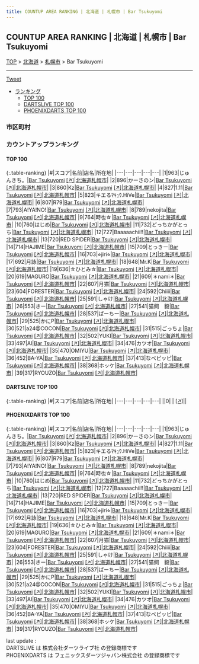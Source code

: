 ```yaml
---
title: COUNTUP AREA RANKING | 北海道 | 札幌市 | Bar Tsukuyomi
---
```

## COUNTUP AREA RANKING | 北海道 | 札幌市 | Bar Tsukuyomi

[TOP](/darts/rank/) > [北海道](/darts/rank/北海道/) > [札幌市](/darts/rank/北海道/札幌市/) > Bar Tsukuyomi

___

<a href="https://twitter.com/share?ref_src=twsrc%5Etfw" data-text="COUNTUP AREA RANKING | 北海道札幌市Bar Tsukuyomi" class="twitter-share-button" data-hashtags="DARTSLIVE,PHOENIXDARTS,darts,ダーツ" data-show-count="false">Tweet</a>

* [ランキング](#カウントアップランキング)
    * [TOP 100](#top-100)
    * [DARTSLIVE TOP 100](#dartslive-top-100)
    * [PHOENIXDARTS TOP 100](#phoenixdarts-top-100)

### 市区町村

<ul>

</ul>

### カウントアップランキング

#### TOP 100



{:.table-ranking}
|#|スコア|名前|店名|所在地|
|---|---|---|---|---|
|1|963|<span class="rank-name-pd">じゅんきち。</span>|<a href="/darts/rank/shops/92880.html">Bar Tsukuyomi</a> <a href="https://vs.phoenixdarts.com/jp/shop/shopDetailInfo/s_92880?s_seq=92880">[↗]</a>|<a href="/darts/rank/北海道/札幌市">北海道札幌市</a>|
|2|896|<span class="rank-name-pd">かーさのン</span>|<a href="/darts/rank/shops/92880.html">Bar Tsukuyomi</a> <a href="https://vs.phoenixdarts.com/jp/shop/shopDetailInfo/s_92880?s_seq=92880">[↗]</a>|<a href="/darts/rank/北海道/札幌市">北海道札幌市</a>|
|3|860|<span class="rank-name-pd">Kz</span>|<a href="/darts/rank/shops/92880.html">Bar Tsukuyomi</a> <a href="https://vs.phoenixdarts.com/jp/shop/shopDetailInfo/s_92880?s_seq=92880">[↗]</a>|<a href="/darts/rank/北海道/札幌市">北海道札幌市</a>|
|4|827|<span class="rank-name-pd">1.11</span>|<a href="/darts/rank/shops/92880.html">Bar Tsukuyomi</a> <a href="https://vs.phoenixdarts.com/jp/shop/shopDetailInfo/s_92880?s_seq=92880">[↗]</a>|<a href="/darts/rank/北海道/札幌市">北海道札幌市</a>|
|5|823|<span class="rank-name-pd">キエるﾏｷｭｳ.HiVe</span>|<a href="/darts/rank/shops/92880.html">Bar Tsukuyomi</a> <a href="https://vs.phoenixdarts.com/jp/shop/shopDetailInfo/s_92880?s_seq=92880">[↗]</a>|<a href="/darts/rank/北海道/札幌市">北海道札幌市</a>|
|6|807|<span class="rank-name-pd">R79</span>|<a href="/darts/rank/shops/92880.html">Bar Tsukuyomi</a> <a href="https://vs.phoenixdarts.com/jp/shop/shopDetailInfo/s_92880?s_seq=92880">[↗]</a>|<a href="/darts/rank/北海道/札幌市">北海道札幌市</a>|
|7|793|<span class="rank-name-pd">A!YA!NO!</span>|<a href="/darts/rank/shops/92880.html">Bar Tsukuyomi</a> <a href="https://vs.phoenixdarts.com/jp/shop/shopDetailInfo/s_92880?s_seq=92880">[↗]</a>|<a href="/darts/rank/北海道/札幌市">北海道札幌市</a>|
|8|789|<span class="rank-name-pd">nekojita</span>|<a href="/darts/rank/shops/92880.html">Bar Tsukuyomi</a> <a href="https://vs.phoenixdarts.com/jp/shop/shopDetailInfo/s_92880?s_seq=92880">[↗]</a>|<a href="/darts/rank/北海道/札幌市">北海道札幌市</a>|
|9|764|<span class="rank-name-pd">時也☆</span>|<a href="/darts/rank/shops/92880.html">Bar Tsukuyomi</a> <a href="https://vs.phoenixdarts.com/jp/shop/shopDetailInfo/s_92880?s_seq=92880">[↗]</a>|<a href="/darts/rank/北海道/札幌市">北海道札幌市</a>|
|10|760|<span class="rank-name-pd">はじめ</span>|<a href="/darts/rank/shops/92880.html">Bar Tsukuyomi</a> <a href="https://vs.phoenixdarts.com/jp/shop/shopDetailInfo/s_92880?s_seq=92880">[↗]</a>|<a href="/darts/rank/北海道/札幌市">北海道札幌市</a>|
|11|732|<span class="rank-name-pd">どっちかがとっち</span>|<a href="/darts/rank/shops/92880.html">Bar Tsukuyomi</a> <a href="https://vs.phoenixdarts.com/jp/shop/shopDetailInfo/s_92880?s_seq=92880">[↗]</a>|<a href="/darts/rank/北海道/札幌市">北海道札幌市</a>|
|12|727|<span class="rank-name-pd">Baaaaachii!!</span>|<a href="/darts/rank/shops/92880.html">Bar Tsukuyomi</a> <a href="https://vs.phoenixdarts.com/jp/shop/shopDetailInfo/s_92880?s_seq=92880">[↗]</a>|<a href="/darts/rank/北海道/札幌市">北海道札幌市</a>|
|13|720|<span class="rank-name-pd">RED SPIDER</span>|<a href="/darts/rank/shops/92880.html">Bar Tsukuyomi</a> <a href="https://vs.phoenixdarts.com/jp/shop/shopDetailInfo/s_92880?s_seq=92880">[↗]</a>|<a href="/darts/rank/北海道/札幌市">北海道札幌市</a>|
|14|714|<span class="rank-name-pd">HAJIME</span>|<a href="/darts/rank/shops/92880.html">Bar Tsukuyomi</a> <a href="https://vs.phoenixdarts.com/jp/shop/shopDetailInfo/s_92880?s_seq=92880">[↗]</a>|<a href="/darts/rank/北海道/札幌市">北海道札幌市</a>|
|15|709|<span class="rank-name-pd">とっきー</span>|<a href="/darts/rank/shops/92880.html">Bar Tsukuyomi</a> <a href="https://vs.phoenixdarts.com/jp/shop/shopDetailInfo/s_92880?s_seq=92880">[↗]</a>|<a href="/darts/rank/北海道/札幌市">北海道札幌市</a>|
|16|703|<span class="rank-name-pd">⭐︎jiri⭐︎</span>|<a href="/darts/rank/shops/92880.html">Bar Tsukuyomi</a> <a href="https://vs.phoenixdarts.com/jp/shop/shopDetailInfo/s_92880?s_seq=92880">[↗]</a>|<a href="/darts/rank/北海道/札幌市">北海道札幌市</a>|
|17|692|<span class="rank-name-pd">月詠</span>|<a href="/darts/rank/shops/92880.html">Bar Tsukuyomi</a> <a href="https://vs.phoenixdarts.com/jp/shop/shopDetailInfo/s_92880?s_seq=92880">[↗]</a>|<a href="/darts/rank/北海道/札幌市">北海道札幌市</a>|
|18|648|<span class="rank-name-pd">Mr.K</span>|<a href="/darts/rank/shops/92880.html">Bar Tsukuyomi</a> <a href="https://vs.phoenixdarts.com/jp/shop/shopDetailInfo/s_92880?s_seq=92880">[↗]</a>|<a href="/darts/rank/北海道/札幌市">北海道札幌市</a>|
|19|636|<span class="rank-name-pd">☆ひとみ☆</span>|<a href="/darts/rank/shops/92880.html">Bar Tsukuyomi</a> <a href="https://vs.phoenixdarts.com/jp/shop/shopDetailInfo/s_92880?s_seq=92880">[↗]</a>|<a href="/darts/rank/北海道/札幌市">北海道札幌市</a>|
|20|619|<span class="rank-name-pd">MAGURO</span>|<a href="/darts/rank/shops/92880.html">Bar Tsukuyomi</a> <a href="https://vs.phoenixdarts.com/jp/shop/shopDetailInfo/s_92880?s_seq=92880">[↗]</a>|<a href="/darts/rank/北海道/札幌市">北海道札幌市</a>|
|21|609|<span class="rank-name-pd">＊nami＊</span>|<a href="/darts/rank/shops/92880.html">Bar Tsukuyomi</a> <a href="https://vs.phoenixdarts.com/jp/shop/shopDetailInfo/s_92880?s_seq=92880">[↗]</a>|<a href="/darts/rank/北海道/札幌市">北海道札幌市</a>|
|22|607|<span class="rank-name-pd">月猫</span>|<a href="/darts/rank/shops/92880.html">Bar Tsukuyomi</a> <a href="https://vs.phoenixdarts.com/jp/shop/shopDetailInfo/s_92880?s_seq=92880">[↗]</a>|<a href="/darts/rank/北海道/札幌市">北海道札幌市</a>|
|23|604|<span class="rank-name-pd">FORESTER</span>|<a href="/darts/rank/shops/92880.html">Bar Tsukuyomi</a> <a href="https://vs.phoenixdarts.com/jp/shop/shopDetailInfo/s_92880?s_seq=92880">[↗]</a>|<a href="/darts/rank/北海道/札幌市">北海道札幌市</a>|
|24|592|<span class="rank-name-pd">Chiiii</span>|<a href="/darts/rank/shops/92880.html">Bar Tsukuyomi</a> <a href="https://vs.phoenixdarts.com/jp/shop/shopDetailInfo/s_92880?s_seq=92880">[↗]</a>|<a href="/darts/rank/北海道/札幌市">北海道札幌市</a>|
|25|591|<span class="rank-name-pd">しゃけ</span>|<a href="/darts/rank/shops/92880.html">Bar Tsukuyomi</a> <a href="https://vs.phoenixdarts.com/jp/shop/shopDetailInfo/s_92880?s_seq=92880">[↗]</a>|<a href="/darts/rank/北海道/札幌市">北海道札幌市</a>|
|26|553|<span class="rank-name-pd">きー</span>|<a href="/darts/rank/shops/92880.html">Bar Tsukuyomi</a> <a href="https://vs.phoenixdarts.com/jp/shop/shopDetailInfo/s_92880?s_seq=92880">[↗]</a>|<a href="/darts/rank/北海道/札幌市">北海道札幌市</a>|
|27|541|<span class="rank-name-pd">猫飼　毅</span>|<a href="/darts/rank/shops/92880.html">Bar Tsukuyomi</a> <a href="https://vs.phoenixdarts.com/jp/shop/shopDetailInfo/s_92880?s_seq=92880">[↗]</a>|<a href="/darts/rank/北海道/札幌市">北海道札幌市</a>|
|28|537|<span class="rank-name-pd">ばーちー</span>|<a href="/darts/rank/shops/92880.html">Bar Tsukuyomi</a> <a href="https://vs.phoenixdarts.com/jp/shop/shopDetailInfo/s_92880?s_seq=92880">[↗]</a>|<a href="/darts/rank/北海道/札幌市">北海道札幌市</a>|
|29|525|<span class="rank-name-pd">かにP</span>|<a href="/darts/rank/shops/92880.html">Bar Tsukuyomi</a> <a href="https://vs.phoenixdarts.com/jp/shop/shopDetailInfo/s_92880?s_seq=92880">[↗]</a>|<a href="/darts/rank/北海道/札幌市">北海道札幌市</a>|
|30|521|<span class="rank-name-pd">a24@COCON</span>|<a href="/darts/rank/shops/92880.html">Bar Tsukuyomi</a> <a href="https://vs.phoenixdarts.com/jp/shop/shopDetailInfo/s_92880?s_seq=92880">[↗]</a>|<a href="/darts/rank/北海道/札幌市">北海道札幌市</a>|
|31|515|<span class="rank-name-pd">ごっちょ</span>|<a href="/darts/rank/shops/92880.html">Bar Tsukuyomi</a> <a href="https://vs.phoenixdarts.com/jp/shop/shopDetailInfo/s_92880?s_seq=92880">[↗]</a>|<a href="/darts/rank/北海道/札幌市">北海道札幌市</a>|
|32|502|<span class="rank-name-pd">YUKI</span>|<a href="/darts/rank/shops/92880.html">Bar Tsukuyomi</a> <a href="https://vs.phoenixdarts.com/jp/shop/shopDetailInfo/s_92880?s_seq=92880">[↗]</a>|<a href="/darts/rank/北海道/札幌市">北海道札幌市</a>|
|33|497|<span class="rank-name-pd">AI</span>|<a href="/darts/rank/shops/92880.html">Bar Tsukuyomi</a> <a href="https://vs.phoenixdarts.com/jp/shop/shopDetailInfo/s_92880?s_seq=92880">[↗]</a>|<a href="/darts/rank/北海道/札幌市">北海道札幌市</a>|
|34|476|<span class="rank-name-pd">カツオ</span>|<a href="/darts/rank/shops/92880.html">Bar Tsukuyomi</a> <a href="https://vs.phoenixdarts.com/jp/shop/shopDetailInfo/s_92880?s_seq=92880">[↗]</a>|<a href="/darts/rank/北海道/札幌市">北海道札幌市</a>|
|35|470|<span class="rank-name-pd">OMIYU</span>|<a href="/darts/rank/shops/92880.html">Bar Tsukuyomi</a> <a href="https://vs.phoenixdarts.com/jp/shop/shopDetailInfo/s_92880?s_seq=92880">[↗]</a>|<a href="/darts/rank/北海道/札幌市">北海道札幌市</a>|
|36|452|<span class="rank-name-pd">BA-YA</span>|<a href="/darts/rank/shops/92880.html">Bar Tsukuyomi</a> <a href="https://vs.phoenixdarts.com/jp/shop/shopDetailInfo/s_92880?s_seq=92880">[↗]</a>|<a href="/darts/rank/北海道/札幌市">北海道札幌市</a>|
|37|413|<span class="rank-name-pd">なべピッピ</span>|<a href="/darts/rank/shops/92880.html">Bar Tsukuyomi</a> <a href="https://vs.phoenixdarts.com/jp/shop/shopDetailInfo/s_92880?s_seq=92880">[↗]</a>|<a href="/darts/rank/北海道/札幌市">北海道札幌市</a>|
|38|368|<span class="rank-name-pd">ホッケ</span>|<a href="/darts/rank/shops/92880.html">Bar Tsukuyomi</a> <a href="https://vs.phoenixdarts.com/jp/shop/shopDetailInfo/s_92880?s_seq=92880">[↗]</a>|<a href="/darts/rank/北海道/札幌市">北海道札幌市</a>|
|39|317|<span class="rank-name-pd">RYOUZO</span>|<a href="/darts/rank/shops/92880.html">Bar Tsukuyomi</a> <a href="https://vs.phoenixdarts.com/jp/shop/shopDetailInfo/s_92880?s_seq=92880">[↗]</a>|<a href="/darts/rank/北海道/札幌市">北海道札幌市</a>|


#### DARTSLIVE TOP 100



{:.table-ranking}
|#|スコア|名前|店名|所在地|
|---|---|---|---|---|
||0|<span class="rank-name-dl"> </span>|<a href="/darts/rank/shops/.html"></a> <a href="">[↗]</a>|<a href="/darts/rank//"></a>|


#### PHOENIXDARTS TOP 100



{:.table-ranking}
|#|スコア|名前|店名|所在地|
|---|---|---|---|---|
|1|963|<span class="rank-name-pd">じゅんきち。</span>|<a href="/darts/rank/shops/92880.html">Bar Tsukuyomi</a> <a href="https://vs.phoenixdarts.com/jp/shop/shopDetailInfo/s_92880?s_seq=92880">[↗]</a>|<a href="/darts/rank/北海道/札幌市">北海道札幌市</a>|
|2|896|<span class="rank-name-pd">かーさのン</span>|<a href="/darts/rank/shops/92880.html">Bar Tsukuyomi</a> <a href="https://vs.phoenixdarts.com/jp/shop/shopDetailInfo/s_92880?s_seq=92880">[↗]</a>|<a href="/darts/rank/北海道/札幌市">北海道札幌市</a>|
|3|860|<span class="rank-name-pd">Kz</span>|<a href="/darts/rank/shops/92880.html">Bar Tsukuyomi</a> <a href="https://vs.phoenixdarts.com/jp/shop/shopDetailInfo/s_92880?s_seq=92880">[↗]</a>|<a href="/darts/rank/北海道/札幌市">北海道札幌市</a>|
|4|827|<span class="rank-name-pd">1.11</span>|<a href="/darts/rank/shops/92880.html">Bar Tsukuyomi</a> <a href="https://vs.phoenixdarts.com/jp/shop/shopDetailInfo/s_92880?s_seq=92880">[↗]</a>|<a href="/darts/rank/北海道/札幌市">北海道札幌市</a>|
|5|823|<span class="rank-name-pd">キエるﾏｷｭｳ.HiVe</span>|<a href="/darts/rank/shops/92880.html">Bar Tsukuyomi</a> <a href="https://vs.phoenixdarts.com/jp/shop/shopDetailInfo/s_92880?s_seq=92880">[↗]</a>|<a href="/darts/rank/北海道/札幌市">北海道札幌市</a>|
|6|807|<span class="rank-name-pd">R79</span>|<a href="/darts/rank/shops/92880.html">Bar Tsukuyomi</a> <a href="https://vs.phoenixdarts.com/jp/shop/shopDetailInfo/s_92880?s_seq=92880">[↗]</a>|<a href="/darts/rank/北海道/札幌市">北海道札幌市</a>|
|7|793|<span class="rank-name-pd">A!YA!NO!</span>|<a href="/darts/rank/shops/92880.html">Bar Tsukuyomi</a> <a href="https://vs.phoenixdarts.com/jp/shop/shopDetailInfo/s_92880?s_seq=92880">[↗]</a>|<a href="/darts/rank/北海道/札幌市">北海道札幌市</a>|
|8|789|<span class="rank-name-pd">nekojita</span>|<a href="/darts/rank/shops/92880.html">Bar Tsukuyomi</a> <a href="https://vs.phoenixdarts.com/jp/shop/shopDetailInfo/s_92880?s_seq=92880">[↗]</a>|<a href="/darts/rank/北海道/札幌市">北海道札幌市</a>|
|9|764|<span class="rank-name-pd">時也☆</span>|<a href="/darts/rank/shops/92880.html">Bar Tsukuyomi</a> <a href="https://vs.phoenixdarts.com/jp/shop/shopDetailInfo/s_92880?s_seq=92880">[↗]</a>|<a href="/darts/rank/北海道/札幌市">北海道札幌市</a>|
|10|760|<span class="rank-name-pd">はじめ</span>|<a href="/darts/rank/shops/92880.html">Bar Tsukuyomi</a> <a href="https://vs.phoenixdarts.com/jp/shop/shopDetailInfo/s_92880?s_seq=92880">[↗]</a>|<a href="/darts/rank/北海道/札幌市">北海道札幌市</a>|
|11|732|<span class="rank-name-pd">どっちかがとっち</span>|<a href="/darts/rank/shops/92880.html">Bar Tsukuyomi</a> <a href="https://vs.phoenixdarts.com/jp/shop/shopDetailInfo/s_92880?s_seq=92880">[↗]</a>|<a href="/darts/rank/北海道/札幌市">北海道札幌市</a>|
|12|727|<span class="rank-name-pd">Baaaaachii!!</span>|<a href="/darts/rank/shops/92880.html">Bar Tsukuyomi</a> <a href="https://vs.phoenixdarts.com/jp/shop/shopDetailInfo/s_92880?s_seq=92880">[↗]</a>|<a href="/darts/rank/北海道/札幌市">北海道札幌市</a>|
|13|720|<span class="rank-name-pd">RED SPIDER</span>|<a href="/darts/rank/shops/92880.html">Bar Tsukuyomi</a> <a href="https://vs.phoenixdarts.com/jp/shop/shopDetailInfo/s_92880?s_seq=92880">[↗]</a>|<a href="/darts/rank/北海道/札幌市">北海道札幌市</a>|
|14|714|<span class="rank-name-pd">HAJIME</span>|<a href="/darts/rank/shops/92880.html">Bar Tsukuyomi</a> <a href="https://vs.phoenixdarts.com/jp/shop/shopDetailInfo/s_92880?s_seq=92880">[↗]</a>|<a href="/darts/rank/北海道/札幌市">北海道札幌市</a>|
|15|709|<span class="rank-name-pd">とっきー</span>|<a href="/darts/rank/shops/92880.html">Bar Tsukuyomi</a> <a href="https://vs.phoenixdarts.com/jp/shop/shopDetailInfo/s_92880?s_seq=92880">[↗]</a>|<a href="/darts/rank/北海道/札幌市">北海道札幌市</a>|
|16|703|<span class="rank-name-pd">⭐︎jiri⭐︎</span>|<a href="/darts/rank/shops/92880.html">Bar Tsukuyomi</a> <a href="https://vs.phoenixdarts.com/jp/shop/shopDetailInfo/s_92880?s_seq=92880">[↗]</a>|<a href="/darts/rank/北海道/札幌市">北海道札幌市</a>|
|17|692|<span class="rank-name-pd">月詠</span>|<a href="/darts/rank/shops/92880.html">Bar Tsukuyomi</a> <a href="https://vs.phoenixdarts.com/jp/shop/shopDetailInfo/s_92880?s_seq=92880">[↗]</a>|<a href="/darts/rank/北海道/札幌市">北海道札幌市</a>|
|18|648|<span class="rank-name-pd">Mr.K</span>|<a href="/darts/rank/shops/92880.html">Bar Tsukuyomi</a> <a href="https://vs.phoenixdarts.com/jp/shop/shopDetailInfo/s_92880?s_seq=92880">[↗]</a>|<a href="/darts/rank/北海道/札幌市">北海道札幌市</a>|
|19|636|<span class="rank-name-pd">☆ひとみ☆</span>|<a href="/darts/rank/shops/92880.html">Bar Tsukuyomi</a> <a href="https://vs.phoenixdarts.com/jp/shop/shopDetailInfo/s_92880?s_seq=92880">[↗]</a>|<a href="/darts/rank/北海道/札幌市">北海道札幌市</a>|
|20|619|<span class="rank-name-pd">MAGURO</span>|<a href="/darts/rank/shops/92880.html">Bar Tsukuyomi</a> <a href="https://vs.phoenixdarts.com/jp/shop/shopDetailInfo/s_92880?s_seq=92880">[↗]</a>|<a href="/darts/rank/北海道/札幌市">北海道札幌市</a>|
|21|609|<span class="rank-name-pd">＊nami＊</span>|<a href="/darts/rank/shops/92880.html">Bar Tsukuyomi</a> <a href="https://vs.phoenixdarts.com/jp/shop/shopDetailInfo/s_92880?s_seq=92880">[↗]</a>|<a href="/darts/rank/北海道/札幌市">北海道札幌市</a>|
|22|607|<span class="rank-name-pd">月猫</span>|<a href="/darts/rank/shops/92880.html">Bar Tsukuyomi</a> <a href="https://vs.phoenixdarts.com/jp/shop/shopDetailInfo/s_92880?s_seq=92880">[↗]</a>|<a href="/darts/rank/北海道/札幌市">北海道札幌市</a>|
|23|604|<span class="rank-name-pd">FORESTER</span>|<a href="/darts/rank/shops/92880.html">Bar Tsukuyomi</a> <a href="https://vs.phoenixdarts.com/jp/shop/shopDetailInfo/s_92880?s_seq=92880">[↗]</a>|<a href="/darts/rank/北海道/札幌市">北海道札幌市</a>|
|24|592|<span class="rank-name-pd">Chiiii</span>|<a href="/darts/rank/shops/92880.html">Bar Tsukuyomi</a> <a href="https://vs.phoenixdarts.com/jp/shop/shopDetailInfo/s_92880?s_seq=92880">[↗]</a>|<a href="/darts/rank/北海道/札幌市">北海道札幌市</a>|
|25|591|<span class="rank-name-pd">しゃけ</span>|<a href="/darts/rank/shops/92880.html">Bar Tsukuyomi</a> <a href="https://vs.phoenixdarts.com/jp/shop/shopDetailInfo/s_92880?s_seq=92880">[↗]</a>|<a href="/darts/rank/北海道/札幌市">北海道札幌市</a>|
|26|553|<span class="rank-name-pd">きー</span>|<a href="/darts/rank/shops/92880.html">Bar Tsukuyomi</a> <a href="https://vs.phoenixdarts.com/jp/shop/shopDetailInfo/s_92880?s_seq=92880">[↗]</a>|<a href="/darts/rank/北海道/札幌市">北海道札幌市</a>|
|27|541|<span class="rank-name-pd">猫飼　毅</span>|<a href="/darts/rank/shops/92880.html">Bar Tsukuyomi</a> <a href="https://vs.phoenixdarts.com/jp/shop/shopDetailInfo/s_92880?s_seq=92880">[↗]</a>|<a href="/darts/rank/北海道/札幌市">北海道札幌市</a>|
|28|537|<span class="rank-name-pd">ばーちー</span>|<a href="/darts/rank/shops/92880.html">Bar Tsukuyomi</a> <a href="https://vs.phoenixdarts.com/jp/shop/shopDetailInfo/s_92880?s_seq=92880">[↗]</a>|<a href="/darts/rank/北海道/札幌市">北海道札幌市</a>|
|29|525|<span class="rank-name-pd">かにP</span>|<a href="/darts/rank/shops/92880.html">Bar Tsukuyomi</a> <a href="https://vs.phoenixdarts.com/jp/shop/shopDetailInfo/s_92880?s_seq=92880">[↗]</a>|<a href="/darts/rank/北海道/札幌市">北海道札幌市</a>|
|30|521|<span class="rank-name-pd">a24@COCON</span>|<a href="/darts/rank/shops/92880.html">Bar Tsukuyomi</a> <a href="https://vs.phoenixdarts.com/jp/shop/shopDetailInfo/s_92880?s_seq=92880">[↗]</a>|<a href="/darts/rank/北海道/札幌市">北海道札幌市</a>|
|31|515|<span class="rank-name-pd">ごっちょ</span>|<a href="/darts/rank/shops/92880.html">Bar Tsukuyomi</a> <a href="https://vs.phoenixdarts.com/jp/shop/shopDetailInfo/s_92880?s_seq=92880">[↗]</a>|<a href="/darts/rank/北海道/札幌市">北海道札幌市</a>|
|32|502|<span class="rank-name-pd">YUKI</span>|<a href="/darts/rank/shops/92880.html">Bar Tsukuyomi</a> <a href="https://vs.phoenixdarts.com/jp/shop/shopDetailInfo/s_92880?s_seq=92880">[↗]</a>|<a href="/darts/rank/北海道/札幌市">北海道札幌市</a>|
|33|497|<span class="rank-name-pd">AI</span>|<a href="/darts/rank/shops/92880.html">Bar Tsukuyomi</a> <a href="https://vs.phoenixdarts.com/jp/shop/shopDetailInfo/s_92880?s_seq=92880">[↗]</a>|<a href="/darts/rank/北海道/札幌市">北海道札幌市</a>|
|34|476|<span class="rank-name-pd">カツオ</span>|<a href="/darts/rank/shops/92880.html">Bar Tsukuyomi</a> <a href="https://vs.phoenixdarts.com/jp/shop/shopDetailInfo/s_92880?s_seq=92880">[↗]</a>|<a href="/darts/rank/北海道/札幌市">北海道札幌市</a>|
|35|470|<span class="rank-name-pd">OMIYU</span>|<a href="/darts/rank/shops/92880.html">Bar Tsukuyomi</a> <a href="https://vs.phoenixdarts.com/jp/shop/shopDetailInfo/s_92880?s_seq=92880">[↗]</a>|<a href="/darts/rank/北海道/札幌市">北海道札幌市</a>|
|36|452|<span class="rank-name-pd">BA-YA</span>|<a href="/darts/rank/shops/92880.html">Bar Tsukuyomi</a> <a href="https://vs.phoenixdarts.com/jp/shop/shopDetailInfo/s_92880?s_seq=92880">[↗]</a>|<a href="/darts/rank/北海道/札幌市">北海道札幌市</a>|
|37|413|<span class="rank-name-pd">なべピッピ</span>|<a href="/darts/rank/shops/92880.html">Bar Tsukuyomi</a> <a href="https://vs.phoenixdarts.com/jp/shop/shopDetailInfo/s_92880?s_seq=92880">[↗]</a>|<a href="/darts/rank/北海道/札幌市">北海道札幌市</a>|
|38|368|<span class="rank-name-pd">ホッケ</span>|<a href="/darts/rank/shops/92880.html">Bar Tsukuyomi</a> <a href="https://vs.phoenixdarts.com/jp/shop/shopDetailInfo/s_92880?s_seq=92880">[↗]</a>|<a href="/darts/rank/北海道/札幌市">北海道札幌市</a>|
|39|317|<span class="rank-name-pd">RYOUZO</span>|<a href="/darts/rank/shops/92880.html">Bar Tsukuyomi</a> <a href="https://vs.phoenixdarts.com/jp/shop/shopDetailInfo/s_92880?s_seq=92880">[↗]</a>|<a href="/darts/rank/北海道/札幌市">北海道札幌市</a>|


<div class="footer border-top border-gray-light mt-5 pt-3 text-right text-gray">
    last update : <span style="font-weight: italic" id="foot_last_modified"></span><br />
    DARTSLIVE は 株式会社ダーツライブ社 の登録商標です<br />
    PHOENIXDARTS は フェニックスダーツジャパン株式会社 の登録商標です<br />
</div>

<script src="https://cdnjs.cloudflare.com/ajax/libs/jquery.tablesorter/2.31.3/js/jquery.tablesorter.min.js" integrity="sha512-qzgd5cYSZcosqpzpn7zF2ZId8f/8CHmFKZ8j7mU4OUXTNRd5g+ZHBPsgKEwoqxCtdQvExE5LprwwPAgoicguNg==" crossorigin="anonymous" referrerpolicy="no-referrer"></script>
<link rel="stylesheet" href="https://cdnjs.cloudflare.com/ajax/libs/jquery.tablesorter/2.31.3/css/theme.default.min.css" integrity="sha512-wghhOJkjQX0Lh3NSWvNKeZ0ZpNn+SPVXX1Qyc9OCaogADktxrBiBdKGDoqVUOyhStvMBmJQ8ZdMHiR3wuEq8+w==" crossorigin="anonymous" referrerpolicy="no-referrer" />
<script>
$(function() {
    $(".table-ranking").tablesorter({sortList:[[0, 0]]});
    $("#foot_last_modified").text(formatDate(new Date(document.lastModified), 'yyyy-MM-dd HH:mm:ss'));
});
</script>

<script async src="https://platform.twitter.com/widgets.js" charset="utf-8"></script>